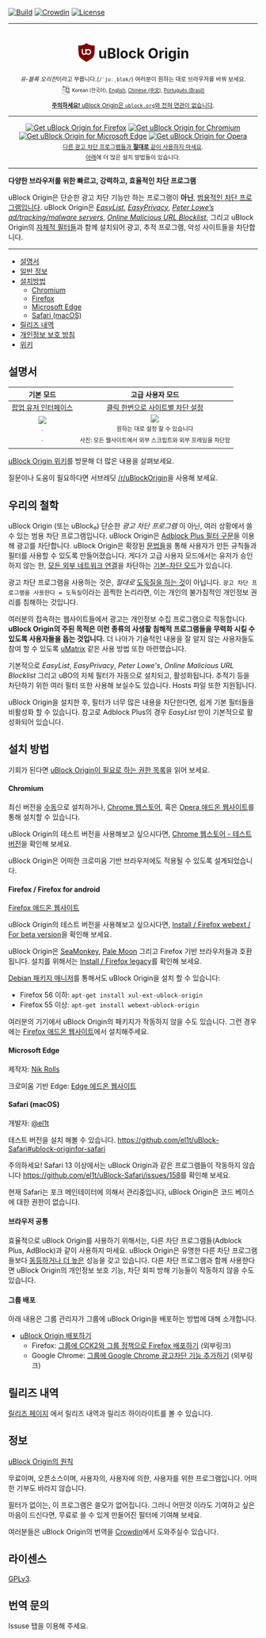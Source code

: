 [![Build](https://travis-ci.org/gorhill/uBlock.svg?branch=master)](https://travis-ci.org/gorhill/uBlock)
[![Crowdin](https://d322cqt584bo4o.cloudfront.net/ublock/localized.svg)](https://crowdin.com/project/ublock)
[![License](https://img.shields.io/badge/License-GPLv3-blue.svg)](https://github.com/gorhill/uBlock/blob/master/LICENSE.txt)

*** 

<h1 align="center">
<sub>
<img  src="https://raw.githubusercontent.com/gorhill/uBlock/master/doc/img/icon38@2x.png" height="38" width="38">
</sub>
uBlock Origin
</h1>
<p align="center">
<sup> <!-- Pronounciation -->
      <i>유-블록 오리진</i>이라고 부릅니다.(<code>/ˈjuːˌblɒk/</code>) 여러분이 원하는 대로 브라우저를 바꿔 보세요.
</sup>
<br>
<sup> <!-- Languages -->
      <img src="https://raw.githubusercontent.com/gorhill/uBlock/master/doc/img/languageicon-36.png" width="18" height="18">
      <sup>
            Korean (한국어),
                        <a href="https://github.com/gorhill/uBlock/blob/master/README.md">English</a>,
            <a href="https://github.com/fang5566/uBlock/blob/master/README.md#ublock-origin">Chinese (中文)</a>,
            <a href="https://github.com/ialexsilva/uBlock/blob/master/README.md#ublock-origin">Português (Brasil)</a>
      </sup>
</sup>
<br>
<sub><a href="https://github.com/gorhill/uBlock/wiki/uBlock-Origin-is-completely-unrelated-to-the-web-site-ublock.org"><b>주의하세요!</b> uBlock Origin은 <code>ublock.org</code>와 전혀 연관이 없습니다</a>.</sub>
</p>

***

<p align="center">
<a href="https://addons.mozilla.org/addon/ublock-origin/"><img src="https://user-images.githubusercontent.com/585534/107280546-7b9b2a00-6a26-11eb-8f9f-f95932f4bfec.png" alt="Get uBlock Origin for Firefox"></a> 
<a href="https://chrome.google.com/webstore/detail/ublock-origin/cjpalhdlnbpafiamejdnhcphjbkeiagm"><img src="https://user-images.githubusercontent.com/585534/107280622-91a8ea80-6a26-11eb-8d07-77c548b28665.png" alt="Get uBlock Origin for Chromium"></a>
<a href="https://microsoftedge.microsoft.com/addons/detail/odfafepnkmbhccpbejgmiehpchacaeak"><img src="https://user-images.githubusercontent.com/585534/107280673-a5ece780-6a26-11eb-9cc7-9fa9f9f81180.png" alt="Get uBlock Origin for Microsoft Edge"></a>
<a href="https://addons.opera.com/extensions/details/ublock/"><img src="https://user-images.githubusercontent.com/585534/107280692-ac7b5f00-6a26-11eb-85c7-088926504452.png" alt="Get uBlock Origin for Opera"></a>
      <br><sub><a href="https://twitter.com/gorhill/status/1033706103782170625">다른 광고 차단 프로그램들과 <b>절대로</b> 같이 사용하지 마세요</a>.</sub>
      <br><sub><a href="#installation">아래</a>에 더 많은 설치 방법들이 있습니다.</sub>
</p>

***

**다양한 브라우저를 위한 빠르고, 강력하고, 효율적인 차단 프로그램**

uBlock Origin은 단순한 광고 차단 기능만 하는 프로그램이 **아닌**, [범용적인 차단 프로그램입니다](https://github.com/gorhill/uBlock/wiki/Blocking-mode). uBlock Origin은 [_EasyList_](https://easylist.github.io/#easylist), [_EasyPrivacy_](https://easylist.github.io/#easyprivacy), [_Peter Lowe’s ad/tracking/malware servers_](https://pgl.yoyo.org/adservers/policy.php), [_Online Malicious URL Blocklist_](https://gitlab.com/curben/urlhaus-filter#urlhaus-malicious-url-blocklist), 그리고 uBlock Origin의 [자체적 필터들](https://github.com/uBlockOrigin/uAssets/tree/master/filters)과 함께 설치되어 광고, 추적 프로그램, 악성 사이트들을 차단합니다.

***

* [설명서](#설명서)
* [일반 정보](#우리의-철학)
* [설치방법](#설치-방법)
  * [Chromium](#chromium)
  * [Firefox](#firefox--firefox-for-android)
  * [Microsoft Edge](#microsoft-edge)
  - [Safari (macOS)](#safari-macos)
* [릴리즈 내역](#릴리즈-내역)
* [개인정보 보호 방침](https://github.com/gorhill/uBlock/wiki/Privacy-policy)
* [위키](https://github.com/gorhill/uBlock/wiki)

## 설명서

 기본 모드 | 고급 사용자 모드
:----------:|:------------------:
[팝업 유저 인터페이스](https://github.com/gorhill/uBlock/wiki/Quick-guide:-popup-user-interface) | [클릭 한번으로 사이트별 차단 설정](https://github.com/gorhill/uBlock/wiki/Dynamic-filtering:-quick-guide) 
<a href="https://github.com/gorhill/uBlock/wiki/Quick-guide:-popup-user-interface"><img src="https://user-images.githubusercontent.com/585534/84045360-b10ee580-a976-11ea-9e91-29c2107b47c2.png" /></a><br><sup>.<br>.</sup> | <a href="https://github.com/gorhill/uBlock/wiki/Dynamic-filtering:-quick-guide"><img src="https://user-images.githubusercontent.com/585534/84045366-b1a77c00-a976-11ea-9121-e8c8f35c66c8.png" /></a><br><sup>원하는 대로 설정 할 수 있습니다<br>사진: 모든 웹사이트에서 외부 스크립트와 외부 프레임을 차단함 </sup>

[uBlock Origin 위키](https://github.com/gorhill/uBlock/wiki)를 방문해 더 많은 내용을 살펴보세요.

질문이나 도움이 필요하다면 서브레딧 [/r/uBlockOrigin](https://www.reddit.com/r/uBlockOrigin/)을 사용해 보세요.

## 우리의 철학

uBlock Origin (또는 uBlock₀) 단순한 *광고 차단 프로그램* 이 아닌, 여러 상황에서 쓸 수 있는 범용 차단 프로그램입니다. uBlock Origin은 [Adblock Plus 필터 구문](https://adblockplus.org/en/filters)을 이용해 광고를 차단합니다. uBlock Origin은 확장된 [문법들](https://github.com/gorhill/uBlock/wiki/Filter-syntax-extensions)을 통해 사용자가 만든 규칙들과 필터를 사용할 수 있도록 만들어졌습니다. 게다가 고급 사용자 모드에서는 유저가 승인하지 않는 한, [모든 외부 네트워크 연결](https://requestpolicycontinued.github.io/#what-are-cross-site-requests)을 차단하는  [기본-차단 모드](https://github.com/gorhill/uBlock/wiki/Dynamic-filtering:-default-deny)가 있습니다.

광고 차단 프로그램을 사용하는 것은, *절대로* [도둑질을 하는 것](https://twitter.com/LeaVerou/status/518154828166725632)이  아닙니다. `광고 차단 프로그램을 사용한다 = 도둑질`이라는 끔찍한 논리라면, 이는 개인의 불가침적인 개인정보 권리를 침해하는 것입니다.

여러분의 접속하는 웹사이트들에서 광고는 개인정보 수집 프로그램으로 작동합니다. **uBlock Origin의 주된 목적은 이런 종류의 사생활 침해적 프로그램들을 무력화 시킬 수 있도록 사용자들을 돕는 것입니다.** 더 나아가 기술적인 내용을 잘 알지 않는 사용자들도 참여 할 수 있도록 [uMatrix](https://github.com/gorhill/uMatrix) 같은 사용 방법 또한 마련했습니다.

기본적으로 _EasyList_, _EasyPrivacy_, _Peter Lowe's_, _Online Malicious URL Blocklist_ 그리고 uBO의 자체 필터가 자동으로 설치되고, 활성화됩니다. 추적기 등을 차단하기 위한 여러 필터 또한 사용해 보실수도 있습니다. Hosts 파일 또한 지원됩니다.

uBlock Origin을 설치한 후, 필터가 너무 많은 내용을 차단한다면, 쉽게 기본 필터들을 비활성화 할 수 있습니다. 참고로 Adblock Plus의 경우 _EasyList_ 만이 기본적으로 활성화되어 있습니다.

## 설치 방법

기회가 된다면 [uBlock Origin이 필요로 하는 권한 목록](https://github.com/gorhill/uBlock/wiki/Permissions)을 읽어 보세요.

#### Chromium

최신 버전을 [수동](https://github.com/gorhill/uBlock/tree/master/dist#install)으로 설치하거나, [Chrome 웹스토어](https://chrome.google.com/webstore/detail/ublock-origin/cjpalhdlnbpafiamejdnhcphjbkeiagm), 혹은 [Opera 애드온 웹사이트](https://addons.opera.com/extensions/details/ublock/)를 통해 설치할 수 있습니다.

uBlock Origin의 테스트 버전을 사용해보고 싶으시다면, [Chrome 웹스토어 - 테스트 버전](https://chrome.google.com/webstore/detail/ublock-origin-dev-build/cgbcahbpdhpcegmbfconppldiemgcoii)을 확인해 보세요.

uBlock Origin은 어떠한 크로미움 기반 브라우저에도 적용될 수 있도록 설계되었습니다.

#### Firefox / Firefox for android

[Firefox 애드온 웹사이트](https://addons.mozilla.org/addon/ublock-origin/)

uBlock Origin의 테스트 버전을 사용해보고 싶으시다면, [Install / Firefox webext / For beta version](https://github.com/gorhill/uBlock/blob/master/dist/README.md#for-beta-version)을 확인해 보세요.

uBlock Origin은 [SeaMonkey](http://www.seamonkey-project.org/), [Pale Moon](https://www.palemoon.org/) 그리고 Firefox 기반 브라우저들과 호환됩니다. 설치를 위해서는 [Install / Firefox legacy](https://github.com/gorhill/uBlock/blob/master/dist/README.md#firefox-legacy)를 확인해 보세요.

[Debian 패키지 매니저](https://packages.debian.org/stable/source/ublock-origin)를 통해서도 uBlock Origin을 설치 할 수 있습니다:

- Firefox 56 이하: `apt-get install xul-ext-ublock-origin`
- Firefox 55 이상: `apt-get install webext-ublock-origin`

여러분의 기기에서 uBlock Origin의 패키지가 작동하지 않을 수도 있습니다. 그런 경우에는 [Firefox 애드온 웹사이트](https://addons.mozilla.org/addon/ublock-origin/)에서 설치해주세요.

#### Microsoft Edge

제작자: [Nik Rolls](https://github.com/nikrolls/uBlock-Edge)

크로미움 기반 Edge: [Edge 에드온 웹사이트](https://microsoftedge.microsoft.com/addons/detail/odfafepnkmbhccpbejgmiehpchacaeak)

#### Safari (macOS)

개발자: [@el1t](https://github.com/el1t)

테스트 버전을 설치 해볼 수 있습니다. <https://github.com/el1t/uBlock-Safari#ublock-originfor-safari>

주의하세요! Safari 13 이상에서는 uBlock Origin과 같은 프로그램들이 작동하지 않습니다 <https://github.com/el1t/uBlock-Safari/issues/158>를 확인해 보세요.

현재 Safari는 포크 메인테이터에 의해서 관리중입니다, uBlock Origin은 코드 베이스에 대한 권한이 없습니다.

#### 브라우저 공통

효율적으로 uBlock Origin를 사용하기 위해서는, 다른 차단 프로그램들(Adblock Plus, AdBlock)과 같이 사용하지 마세요. uBlock Origin은 유명한 다른 차단 프로그램들보다 [동등하거나 더 높은](#blocking) 성능을 갖고 있습니다. 다른 차단 프로그램과 함께 사용한다면 uBlock Origin의 개인정보 보호 기능, 차단 회피 방해 기능들이 작동하지 않을 수도 있습니다.

#### 그룹 배포

아래 내용은 그룹 관리자가 그룹에 uBlock Origin을 배포하는 방법에 대해 소개합니다.

- [uBlock Origin 배포하기](https://github.com/gorhill/uBlock/wiki/Deploying-uBlock-Origin)
    - Firefox: [그룹에 CCK2와 그룹 정책으로 Firefox 배포하기](http://decentsecurity.com/ublock-for-firefox-deployment/) (외부링크)
    - Google Chrome: [그룹에 Google Chrome 광고차단 기능 추가하기](https://decentsecurity.com/ublock-for-google-chrome-deployment/) (외부링크)

## 릴리즈 내역

[릴리즈 페이지](https://github.com/gorhill/uBlock/releases) 에서 릴리즈 내역과 릴리즈 하이라이트를 볼 수 있습니다.

## 정보

[uBlock Origin의 원칙](MANIFESTO.md)

무료이며, 오픈소스이며, 사용자의, 사용자에 의한, 사용자를 위한 프로그램입니다. 어떠한 기부도 바라지 않습니다.

필터가 없이는, 이 프로그램은 쓸모가 없어집니다. 그러니 어떤것 이라도 기여하고 싶은 마음이 드신다면, 무료로 쓸 수 있게 만들어진 필터에 기여해 보세요.

여러분들은 uBlock Origin의 번역을 [Crowdin](https://crowdin.net/project/ublock)에서 도와주실수 있습니다.

## 라이센스

[GPLv3](https://github.com/gorhill/uBlock/blob/master/LICENSE.txt).

## 번역 문의

Issuse 탭을 이용해 주세요.
